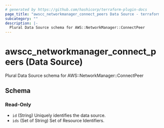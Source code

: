 ```yaml
---
# generated by https://github.com/hashicorp/terraform-plugin-docs
page_title: "awscc_networkmanager_connect_peers Data Source - terraform-provider-awscc"
subcategory: ""
description: |-
  Plural Data Source schema for AWS::NetworkManager::ConnectPeer
---
```


# awscc_networkmanager_connect_peers (Data Source)

Plural Data Source schema for AWS::NetworkManager::ConnectPeer



<!-- schema generated by tfplugindocs -->
## Schema

### Read-Only

- `id` (String) Uniquely identifies the data source.
- `ids` (Set of String) Set of Resource Identifiers.
